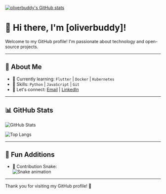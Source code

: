 
[![oliverbuddy's GitHub stats](https://github-readme-stats.vercel.app/api?username=oliverbuddy&count_private=true&show_icons=true&count_private=true&border_color=#b062b0)](https://github.com/oliverbuddy)



# 👋 Hi there, I'm [oliverbuddy]!

Welcome to my GitHub profile! I'm passionate about technology and open-source projects.

---

## 🚀 About Me

- 🌱 Currently learning: `Flutter` | `Docker` | `Kubernetes`
- 💼 Skills: `Python` | `JavaScript` | `Git`
- 💬 Let's connect: [Email](mailto:your-email@example.com) | [LinkedIn](https://linkedin.com/in/your-linkedin)

---

## 📊 GitHub Stats

![GitHub Stats](https://github-readme-stats.vercel.app/api?username=oliverbuddy&show_icons=true&theme=radical)

![Top Langs](https://github-readme-stats.vercel.app/api/top-langs/?username=oliverbuddy&layout=compact&theme=radical)

---

## 🎯 Fun Additions

- 🐍 Contribution Snake:  
  ![Snake animation](https://github.com/oliverbuddy/your-username/blob/output/github-contribution-grid-snake.svg)

---

Thank you for visiting my GitHub profile! 🎉
